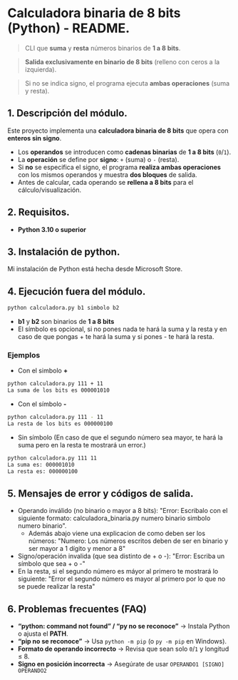 # Calculadora binaria de 8 bits (Python) - README.

> CLI que **suma** y **resta** números binarios de **1 a 8 bits**.

> **Salida exclusivamente en binario de 8 bits** (relleno con ceros a la izquierda).

> Si no se indica signo, el programa ejecuta **ambas operaciones** (suma y resta).

## 1. Descripción del módulo.
Este proyecto implementa una **calculadora binaria de 8 bits** que opera con **enteros sin signo**.
- Los **operandos** se introducen como **cadenas binarias** de **1 a 8 bits** (`0`/`1`).
- La **operación** se define por **signo**: `+` (suma) o `-` (resta).
- Si **no** se especifica el signo, el programa **realiza ambas operaciones** con los mismos operandos y muestra **dos bloques** de salida.
- Antes de calcular, cada operando se **rellena a 8 bits** para el cálculo/visualización.

## 2. Requisitos.
- **Python 3.10 o superior**

## 3. Instalación de python.
Mi instalación de Python está hecha desde Microsoft Store.

## 4. Ejecución fuera del módulo.
```bash
python calculadora.py b1 simbolo b2
```
- **b1** y **b2** son binarios de **1 a 8 bits**
- El símbolo es opcional, si no pones nada te hará la suma y la resta y en caso de que pongas + te hará la suma y si pones - te hará la resta.

### Ejemplos
- Con el simbolo **+**
```bash
python calculadora.py 111 + 11
La suma de los bits es 000001010
```
- Con el símbolo **-**
```bash
python calculadora.py 111 - 11
La resta de los bits es 000000100
```
- Sin símbolo (En caso de que el segundo número sea mayor, te hará la suma pero en la resta te mostrará un error.)
```bash
python calculadora.py 111 11
La suma es: 000001010
La resta es: 000000100
```

## 5. Mensajes de error y códigos de salida.
- Operando inválido (no binario o mayor a 8 bits): "Error: Escribalo con el siguiente formato: calculadora_binaria.py numero binario simbolo numero binario". 
    - Además abajo viene una explicacion de como deben ser los números: "Numero: Los números escritos deben de ser en binario y ser mayor a 1 dígito y menor a 8"
- Signo/operación invalida (que sea distinto de + o -): "Error: Escriba un símbolo que sea + o -"
- En la resta, si el segundo número es máyor al primero te mostrará lo siguiente: "Error el segundo número es mayor al primero por lo que no se puede realizar la resta"

## 6. Problemas frecuentes (FAQ)

- **“python: command not found” / “py no se reconoce”** → Instala Python o ajusta el **PATH**.
- **“pip no se reconoce”** → Usa `python -m pip` (o `py -m pip` en Windows).
- **Formato de operando incorrecto** → Revisa que sean solo `0`/`1` y longitud ≤ 8.
- **Signo en posición incorrecta** → Asegúrate de usar `OPERANDO1 [SIGNO] OPERANDO2`
